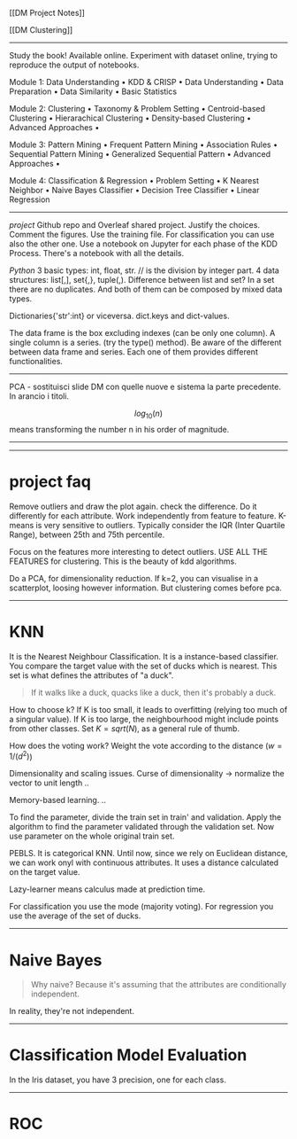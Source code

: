 

[[DM Project Notes]]

[[DM Clustering]]

---

Study the book! Available online.
Experiment with dataset online, trying to reproduce the output of notebooks.

Module 1: Data Understanding 
• KDD & CRISP 
• Data Understanding 
• Data Preparation 
• Data Similarity 
• Basic Statistics

Module 2: Clustering 
• Taxonomy & Problem Setting 
• Centroid-based Clustering 
• Hierarachical Clustering 
• Density-based Clustering 
• Advanced Approaches • 

Module 3: Pattern Mining 
• Frequent Pattern Mining 
• Association Rules 
• Sequential Pattern Mining 
• Generalized Sequential Pattern 
• Advanced Approaches • 

Module 4: Classification & Regression 
• Problem Setting 
• K Nearest Neighbor 
• Naive Bayes Classifier 
• Decision Tree Classifier 
• Linear Regression



---

*project*
Github repo and Overleaf shared project.
Justify the choices.
Comment the figures.
Use the training file. For classification you can use also the other one.
Use a notebook on Jupyter for each phase of the KDD Process.
There's a notebook with all the details.

*Python*
3 basic types: int, float, str.
// is the division by integer part.
4 data structures: list[,], set{,}, tuple(,).
Difference between list and set? In a set there are no duplicates. And both of them can be composed by mixed data types.

Dictionaries{'str':int} or viceversa.
dict.keys and dict-values.


The data frame is the box excluding indexes (can be only one column).
A single column is a series. (try the type() method).
Be aware of the different between data frame and series. 
Each one of them provides different functionalities.

---

 PCA - sostituisci slide DM con quelle nuove e sistema la parte precedente. In arancio i titoli.

$$log_{10}(n)$$ means transforming the number n in his order of magnitude.

---



---

# project faq

Remove outliers and draw the plot again. check the difference. Do it differently for each attribute. Work independently from feature to feature.
K-means is very sensitive to outliers.
Typically consider the IQR (Inter Quartile Range), between 25th and 75th percentile.

Focus on the features more interesting to detect outliers.
USE ALL THE FEATURES for clustering. This is the beauty of kdd algorithms.

Do a PCA, for dimensionality reduction.
If k=2, you can visualise in a scatterplot, loosing however information.
But clustering comes before pca.

---

# KNN
It is the Nearest Neighbour Classification.
It is a instance-based classifier.
You compare the target value with the set of ducks which is nearest. This set is what defines the attributes of "a duck".
> If it walks like a duck, quacks like a duck, then it's probably a duck.

How to choose k?
If K is too small, it leads to overfitting (relying too much of a singular value).
If K is too large, the neighbourhood might include points from other classes.
Set $K=sqrt(N)$, as a general rule of thumb.

How does the voting work?
Weight the vote according to the distance ($w = 1/(d^2)$)

Dimensionality and scaling issues.
Curse of dimensionality -> normalize the vector to unit length
..


Memory-based learning.
..

To find the parameter, divide the train set in train' and validation. Apply the algorithm to find the parameter validated through the validation set. Now use parameter on the whole original train set.

PEBLS.
It is categorical KNN.
Until now, since we rely on Euclidean distance, we can work onyl with continuous attributes.
It uses a distance calculated on the target value.

Lazy-learner means calculus made at prediction time.

For classification you use the mode (majority voting).
For regression you use the average of the set of ducks.

---

# Naive Bayes
> Why naive? Because it's assuming that the attributes are conditionally independent.

In reality, they're not independent.

---

# Classification Model Evaluation

  In the Iris dataset, you have 3 precision, one for each class.
  
  ---
# ROC












